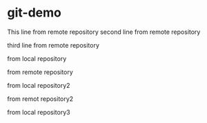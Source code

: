 # git-demo

This line from remote repository 
second line from remote repository

third line from remote repository

from local repository

from remote repository

from local repository2

from remot repository2

from local repository3